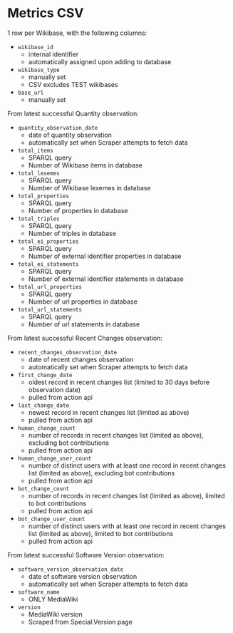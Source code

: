 # Metrics CSV

1 row per Wikibase, with the following columns:

- `wikibase_id`
  - internal identifier
  - automatically assigned upon adding to database
- `wikibase_type`
  - manually set
  - CSV excludes TEST wikibases
- `base_url`
  - manually set

From latest successful Quantity observation:

- `quantity_observation_date`
  - date of quantity observation
  - automatically set when Scraper attempts to fetch data
- `total_items`
  - SPARQL query
  - Number of Wikibase items in database
- `total_lexemes`
  - SPARQL query
  - Number of Wikibase lexemes in database
- `total_properties`
  - SPARQL query
  - Number of properties in database
- `total_triples`
  - SPARQL query
  - Number of triples in database
- `total_ei_properties`
  - SPARQL query
  - Number of external identifier properties in database
- `total_ei_statements`
  - SPARQL query
  - Number of external identifier statements in database
- `total_url_properties`
  - SPARQL query
  - Number of url properties in database
- `total_url_statements`
  - SPARQL query
  - Number of url statements in database

From latest successful Recent Changes observation:

- `recent_changes_observation_date`
  - date of recent changes observation
  - automatically set when Scraper attempts to fetch data
- `first_change_date`
  - oldest record in recent changes list (limited to 30 days before observation date)
  - pulled from action api
- `last_change_date`
  - newest record in recent changes list (limited as above)
  - pulled from action api
- `human_change_count`
  - number of records in recent changes list (limited as above), excluding bot contributions
  - pulled from action api
- `human_change_user_count`
  - number of distinct users with at least one record in recent changes list (limited as above), excluding bot contributions
  - pulled from action api
- `bot_change_count`
  - number of records in recent changes list (limited as above), limited to bot contributions
  - pulled from action api
- `bot_change_user_count`
  - number of distinct users with at least one record in recent changes list (limited as above), limited to bot contributions
  - pulled from action api

From latest successful Software Version observation:

- `software_version_observation_date`
  - date of software version observation
  - automatically set when Scraper attempts to fetch data
- `software_name`
  - ONLY MediaWiki
- `version`
  - MediaWiki version
  - Scraped from Special:Version page
